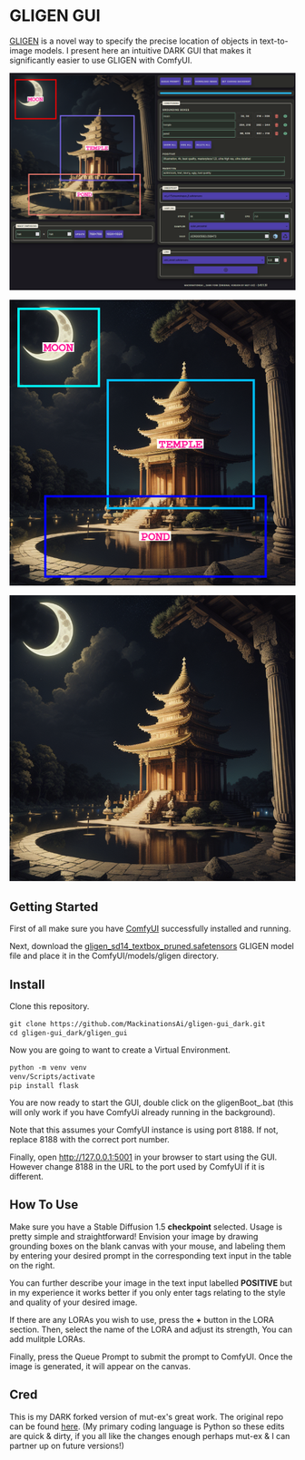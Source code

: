 # GLIGEN GUI

[GLIGEN](https://gligen.github.io/) is a novel way to specify the precise location of objects in text-to-image models. I present here an intuitive DARK GUI that makes it significantly easier to use GLIGEN with ComfyUI.

![GLIGEN GUI screenshot](gligen_gui/docs/latest.png)

![GLIGEN Example Image](gligen_gui/docs/example_w-Boxes.png)

![GLIGEN Example Image](gligen_gui/docs/example.png)

## Getting Started

First of all make sure you have [ComfyUI](https://github.com/comfyanonymous/ComfyUI) successfully installed and running.

Next, download the [gligen_sd14_textbox_pruned.safetensors](https://huggingface.co/comfyanonymous/GLIGEN_pruned_safetensors/blob/main/gligen_sd14_textbox_pruned.safetensors) GLIGEN model file and place it in the ComfyUI/models/gligen directory.

## Install

Clone this repository.

    git clone https://github.com/MackinationsAi/gligen-gui_dark.git
    cd gligen-gui_dark/gligen_gui
    
Now you are going to want to create a Virtual Environment.

    python -m venv venv
    venv/Scripts/activate
    pip install flask

You are now ready to start the GUI, double click on the gligenBoot_.bat (this will only work if you have ComfyUi already running in the background).

Note that this assumes your ComfyUI instance is using port 8188. If not, replace 8188 with the correct port number.

Finally, open http://127.0.0.1:5001 in your browser to start using the GUI. However change 8188 in the URL to the port used by ComfyUI if it is different.

## How To Use

Make sure you have a Stable Diffusion 1.5 **checkpoint** selected. Usage is pretty simple and straightforward! Envision your image by drawing grounding boxes on the blank canvas with your mouse, and labeling them by entering your desired prompt in the corresponding text input in the table on the right.

You can further describe your image in the text input labelled **POSITIVE** but in my experience it works better if you only enter tags relating to the style and quality of your desired image.

If there are any LORAs you wish to use, press the **+** button in the LORA section. Then, select the name of the LORA and adjust its strength, You can add mulitple LORAs.

Finally, press the Queue Prompt to submit the prompt to ComfyUI. Once the image is generated, it will appear on the canvas.

## Cred

This is my DARK forked version of mut-ex's great work. The original repo can be found [here](https://github.com/mut-ex/gligen-gui).
(My primary coding language is Python so these edits are quick & dirty, if you all like the changes enough perhaps mut-ex & I can partner up on future versions!)
